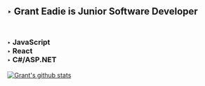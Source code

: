 ## ‣ Grant Eadie is Junior Software Developer <br><br> 
### ‣ JavaScript <br> ‣ React <br> ‣ C#/ASP.NET

[![Grant's github stats](https://github-readme-stats.vercel.app/api?username=granteadie)](https://github.com/anuraghazra/github-readme-stats)